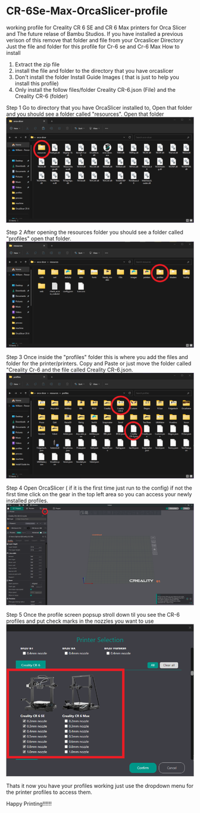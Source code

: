 # CR-6Se-Max-OrcaSlicer-profile
working profile for Creality CR 6 SE and CR 6 Max printers for Orca Slicer and The future relase of Bambu Studios.
If you have installed a previous verison of this remove that folder and file from your Orcaslicer Directory Just the file and folder for this profile for Cr-6 se and Cr-6 Max
How to install
1. Extract the zip file
2. install the file and folder to the directory that you have orcaslicer
3. Don't install the folder Install Guide Images ( that is just to help you install this profile)
4. Only install the follow files/folder  Creality CR-6.json (File) and the Creality CR-6 (folder)


Step 1
Go to directory that you have OrcaSlicer installed to, Open that folder and you should see a folder called "resources". Open that folder
![My Image](Install%20Guide%20Images/Step1.png)

Step 2 
After opening the resources folder you should see a folder called "profiles" open that folder. 
![My Image](Install%20Guide%20Images/Step2.png)

Step 3
Once inside the "profiles" folder this is where you add the files and folder for the printer/printers. Copy and Paste or just move the folder called "Creality Cr-6 and the file called Creality CR-6.json.
![My Image](Install%20Guide%20Images/Step3.png)

Step 4
Open OrcaSlicer ( if it is the first time just run to the config) if not the first time click on the gear in the top left area so you can access your newly installed profiles.
![My Image](Install%20Guide%20Images/Step4.png)

Step 5
Once the profile screen popsup stroll down til you see the CR-6 profiles and put check marks in the nozzles you want to use
![My Image](Install%20Guide%20Images/Step5.png)

Thats it now you have your profiles working just use the dropdown menu for the printer profiles to access them.

Happy Printing!!!!!!
